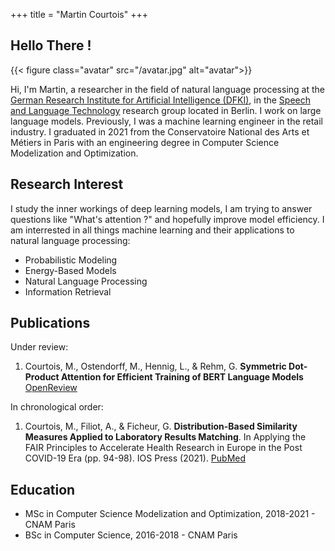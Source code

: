 +++
title = "Martin Courtois"
+++

## Hello There !

{{< figure class="avatar" src="/avatar.jpg" alt="avatar">}}

Hi, I'm Martin, a researcher in the field of natural language processing at the [German Research Institute for Artificial Intelligence (DFKI)](https://www.dfki.de/en/web), in the [Speech and Language Technology](https://www.dfki.de/web/forschung/forschungsbereiche/speech-and-language-technology) research group located in Berlin. I work on large language models. Previously, I was a machine learning engineer in the retail industry. I graduated in 2021 from the Conservatoire National des Arts et Métiers in Paris with an engineering degree in Computer Science Modelization and Optimization.

## Research Interest

I study the inner workings of deep learning models, I am trying to answer questions like "What's attention ?" and hopefully improve model efficiency.
I am interrested in all things machine learning and their applications to natural language processing:
* Probabilistic Modeling
* Energy-Based Models
* Natural Language Processing
* Information Retrieval

## Publications

Under review:
1.  Courtois, M., Ostendorff, M., Hennig, L., & Rehm, G. **Symmetric Dot-Product Attention for Efficient Training of BERT Language Models**<span> </span><a href="/files/ACL_2024___Symmetric_Dot_Product_Attention_for_Efficient_Training_of_BERT_Language_Models.pdf" class="fa-solid fa-file-pdf fa-1x" title="Download PDF"></a><span> </span><a href="https://openreview.net/forum?id=ewQlC1ZpWi" title="Open Review">OpenReview</a>

In chronological order:
1. Courtois, M., Filiot, A., & Ficheur, G. **Distribution-Based Similarity Measures Applied to Laboratory Results Matching**. In Applying the FAIR Principles to Accelerate Health Research in Europe in the Post COVID-19 Era (pp. 94-98). IOS Press (2021). <a href="https://ebooks.iospress.nl/pdf/doi/10.3233/SHTI210823" class="fa-solid fa-file-pdf fa-1x" title="Download PDF"></a><span> </span><a href="https://pubmed.ncbi.nlm.nih.gov/34795089/" title="PubMed">PubMed</a>

## Education

* MSc in Computer Science Modelization and Optimization, 2018-2021 - CNAM Paris
* BSc in Computer Science, 2016-2018 - CNAM Paris

